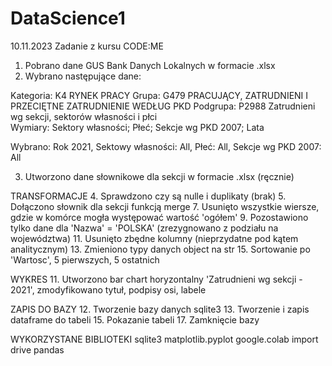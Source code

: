 # DataScience1
10.11.2023 Zadanie z kursu CODE:ME

1. Pobrano dane GUS Bank Danych Lokalnych w formacie .xlsx
2. Wybrano następujące dane: 

Kategoria:	K4	RYNEK PRACY 
Grupa:	G479	PRACUJĄCY, ZATRUDNIENI I PRZECIĘTNE ZATRUDNIENIE WEDŁUG PKD
Podgrupa:	P2988	Zatrudnieni wg sekcji, sektorów własności i płci   
Wymiary: Sektory własności; Płeć; Sekcje wg PKD 2007; Lata

Wybrano: Rok 2021, Sektowy własności: All, Płeć: All, Sekcje wg PKD 2007: All

3. Utworzono dane słownikowe dla sekcji w formacie .xlsx (ręcznie)

TRANSFORMACJE
4. Sprawdzono czy są nulle i duplikaty (brak)
5. Dołączono słownik dla sekcji funkcją merge
7. Usunięto wszystkie wiersze, gdzie w komórce mogła występować wartość 'ogółem'
9. Pozostawiono tylko dane dla 'Nazwa' = 'POLSKA' (zrezygnowano z podziału na województwa)
11. Usunięto zbędne kolumny (nieprzydatne pod kątem analitycznym)
13. Zmieniono typy danych object na str
15. Sortowanie po 'Wartosc', 5 pierwszych, 5 ostatnich

WYKRES
11. Utworzono bar chart horyzontalny 'Zatrudnieni wg sekcji - 2021', zmodyfikowano tytuł, podpisy osi, labele

ZAPIS DO BAZY
12. Tworzenie bazy danych sqlite3
13. Tworzenie i zapis dataframe do tabeli
15. Pokazanie tabeli
17. Zamknięcie bazy

WYKORZYSTANE BIBLIOTEKI
sqlite3
matplotlib.pyplot
google.colab import drive
pandas
